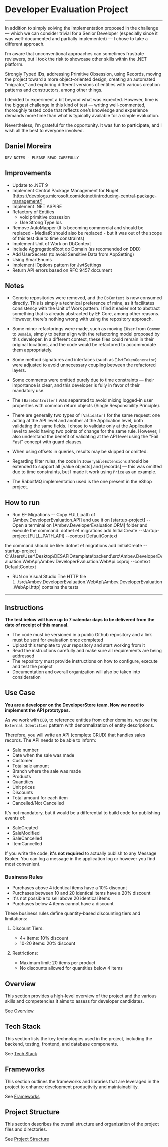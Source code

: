 # Developer Evaluation Project

---
In addition to simply solving the implementation proposed in the challenge — which we can consider trivial for a Senior Developer (especially since it was well-documented and partially implemented) — I chose to take a different approach.

I’m aware that unconventional approaches can sometimes frustrate reviewers, but I took the risk to showcase other skills within the .NET platform.

Strongly Typed IDs, addressing Primitive Obsession, using Records, moving the project toward a more object-oriented design, creating an automated "migrator," and exploring different versions of entities with various creation patterns and constructors, among other things.

I decided to experiment a bit beyond what was expected. However, time is the biggest challenge in this kind of test — writing well-commented, thoroughly tested code that reflects one’s knowledge and experience demands more time than what is typically available for a simple evaluation.

Nevertheless, I’m grateful for the opportunity. It was fun to participate, and I wish all the best to everyone involved.

Daniel Moreira
---

`DEV NOTES - PLEASE READ CAREFULLY`
## Improvements
 - Update to .NET 9
 - Implement Central Package Management for Nuget [https://devblogs.microsoft.com/dotnet/introducing-central-package-management/]
 - Implement .NET ASPIRE 
 - Refactory of Entities
	- void primitive obssesion
	- Use Strong Type Ids
 - Remove AutoMapper (It is becoming commercial and should be replaced - MediatR should also be replaced - but it was out of the scope of this test due to time constraints)	
 - Implement Unit of Work on DbContext
 - Include AggregationRoot do Domain (as recomended on DDD)
 - Add UserSecrets (to avoid Sensitive Data from AppSetting)
 - Using SmartEnums
 - Implement IOptions<T> pattern for JwtSettings
 - Return API errors based on RFC 9457 document

## Notes

* Generic repositories were removed, and the `DbContext` is now consumed directly. This is simply a technical preference of mine, as it facilitates consistency with the Unit of Work pattern. I find it easier not to abstract something that is already abstracted by EF Core, among other reasons. However, there's nothing wrong with using the repository approach.

* Some minor refactorings were made, such as moving `IUser` from `Common` to `Domain`, simply to better align with the refactoring model proposed by this developer. In a different context, these files could remain in their original locations, and the code would be refactored to accommodate them appropriately.

* Some method signatures and interfaces (such as `IJwtTokenGenerator`) were adjusted to avoid unnecessary coupling between the refactored layers.

* Some comments were omitted purely due to time constraints — their importance is clear, and this developer is fully in favor of their mandatory use.

* The `[BaseController]` was separated to avoid mixing logged-in user properties with common return objects (Single Responsibility Principle).

* There are generally two types of `[Validator]` for the same request: one acting at the API level and another at the Application level, both validating the same fields. I chose to validate only at the Application level to avoid having two points of change for the same rule. However, I also understand the benefit of validating at the API level using the "Fail Fast" concept with guard clauses.

* When using offsets in queries, results may be skipped or omitted.

* Regarding filter rules, the code in `IQueryableExtensions` should be extended to support all \[value objects] and \[records] — this was omitted due to time constraints, but I made it work using `Price` as an example.

* The RabbitMQ implementation used is the one present in the eShop project.

## How to run
- Run EF Migrations
-- Copy FULL path of [Ambev.DeveloperEvaluation.API] and use it on [startup-project]
-- Open a terminal on [Ambev.DeveloperEvaluation.ORM] folder and execute the command:
dotnet ef migrations add InitialCreate --startup-project [FULL_PATH_API] --context DefaultContext

the command should be like:
dotnet ef migrations add InitialCreate --startup-project C:\Users\User\Desktop\DESAFIO\template\backend\src\Ambev.DeveloperEvaluation.WebApi\Ambev.DeveloperEvaluation.WebApi.csproj  --context DefaultContext	

- RUN on Visual Studio
	The HTTP file [...\src\Ambev.DeveloperEvaluation.WebApi\Ambev.DeveloperEvaluation.WebApi.http] contains the tests 
		
---

## Instructions
**The test below will have up to 7 calendar days to be delivered from the date of receipt of this manual.**

- The code must be versioned in a public Github repository and a link must be sent for evaluation once completed
- Upload this template to your repository and start working from it
- Read the instructions carefully and make sure all requirements are being addressed
- The repository must provide instructions on how to configure, execute and test the project
- Documentation and overall organization will also be taken into consideration

## Use Case
**You are a developer on the DeveloperStore team. Now we need to implement the API prototypes.**

As we work with `DDD`, to reference entities from other domains, we use the `External Identities` pattern with denormalization of entity descriptions.

Therefore, you will write an API (complete CRUD) that handles sales records. The API needs to be able to inform:

* Sale number
* Date when the sale was made
* Customer
* Total sale amount
* Branch where the sale was made
* Products
* Quantities
* Unit prices
* Discounts
* Total amount for each item
* Cancelled/Not Cancelled

It's not mandatory, but it would be a differential to build code for publishing events of:
* SaleCreated
* SaleModified
* SaleCancelled
* ItemCancelled

If you write the code, **it's not required** to actually publish to any Message Broker. You can log a message in the application log or however you find most convenient.

### Business Rules

* Purchases above 4 identical items have a 10% discount
* Purchases between 10 and 20 identical items have a 20% discount
* It's not possible to sell above 20 identical items
* Purchases below 4 items cannot have a discount

These business rules define quantity-based discounting tiers and limitations:

1. Discount Tiers:
   - 4+ items: 10% discount
   - 10-20 items: 20% discount

2. Restrictions:
   - Maximum limit: 20 items per product
   - No discounts allowed for quantities below 4 items

## Overview
This section provides a high-level overview of the project and the various skills and competencies it aims to assess for developer candidates. 

See [Overview](/doc/overview.md)

## Tech Stack
This section lists the key technologies used in the project, including the backend, testing, frontend, and database components. 

See [Tech Stack](/.doc/tech-stack.md)

## Frameworks
This section outlines the frameworks and libraries that are leveraged in the project to enhance development productivity and maintainability. 

See [Frameworks](/.doc/frameworks.md)

<!-- 
## API Structure
This section includes links to the detailed documentation for the different API resources:
- [API General](./docs/general-api.md)
- [Products API](/.doc/products-api.md)
- [Carts API](/.doc/carts-api.md)
- [Users API](/.doc/users-api.md)
- [Auth API](/.doc/auth-api.md)
-->

## Project Structure
This section describes the overall structure and organization of the project files and directories. 

See [Project Structure](/.doc/project-structure.md)
